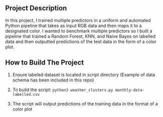 ## Project Description

In this project, I trained multiple predictors in a uniform and automated Python pipeline that takes as input RGB data and then maps it to a designated color. I wanted to benchmark multiple predictors so I built a pipeline that trained a Random Forest, KNN, and Naive Bayes on labelled data and then outputted predictions of the test data in the form of a color plot.

## How to Build The Project

1) Ensure labeled dataset is located in script directory (Example of data schema has been included in this repo)

2) To build the script: `python3 weather_clusters.py monthly-data-labelled.csv`

3) The script will output predictions of the training data in the format of a color plot
